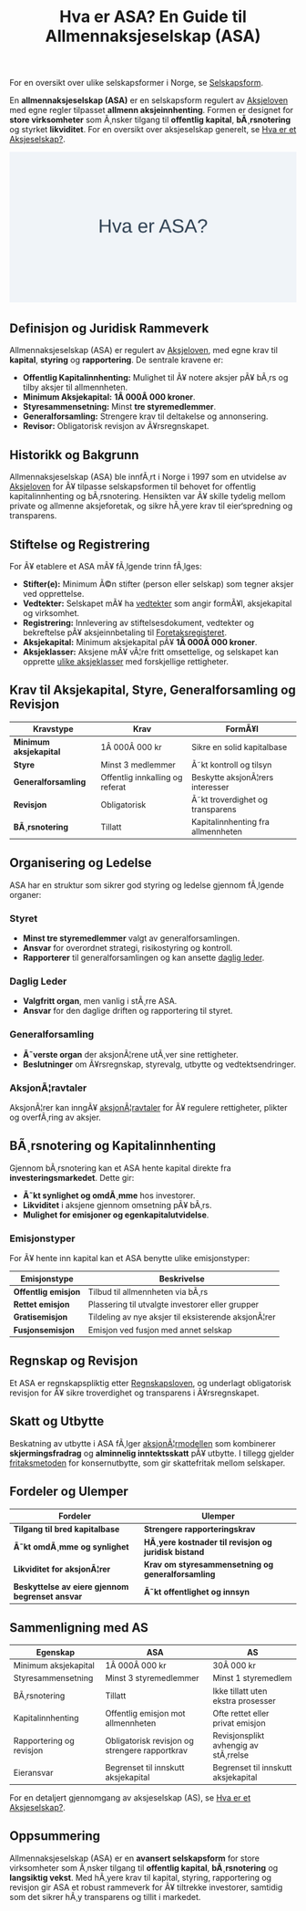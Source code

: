 ﻿---
title: "Hva er ASA? En Guide til Allmennaksjeselskap (ASA)"
meta_title: "Hva er ASA? En Guide til Allmennaksjeselskap (ASA)"
meta_description: 'For en oversikt over ulike selskapsformer i Norge, se [Selskapsform](/blogs/regnskap/selskapsform "Selskapsform: Oversikt over selskapsformer i Norge").'
slug: hva-er-asa
type: blog
layout: pages/single
---

For en oversikt over ulike selskapsformer i Norge, se [Selskapsform](/blogs/regnskap/selskapsform "Selskapsform: Oversikt over selskapsformer i Norge").

En **allmennaksjeselskap (ASA)** er en selskapsform regulert av [Aksjeloven](/blogs/regnskap/hva-er-aksjeloven "Hva er Aksjeloven? Regler for Aksjeselskaper i Norge") med egne regler tilpasset **allmenn aksjeinnhenting**. Formen er designet for **store virksomheter** som Ã¸nsker tilgang til **offentlig kapital**, **bÃ¸rsnotering** og styrket **likviditet**. For en oversikt over aksjeselskap generelt, se [Hva er et Aksjeselskap?](/blogs/regnskap/hva-er-et-aksjeselskap "Hva er et Aksjeselskap (AS)?").

![Hva er ASA? En Guide til Allmennaksjeselskap (ASA)](asa.svg)

## Definisjon og Juridisk Rammeverk

Allmennaksjeselskap (ASA) er regulert av [Aksjeloven](/blogs/regnskap/hva-er-aksjeloven "Hva er Aksjeloven? Regler for Aksjeselskaper i Norge"), med egne krav til **kapital**, **styring** og **rapportering**. De sentrale kravene er:

*   **Offentlig Kapitalinnhenting:** Mulighet til Ã¥ notere aksjer pÃ¥ bÃ¸rs og tilby aksjer til allmennheten.
*   **Minimum Aksjekapital:** **1Â 000Â 000 kroner**.
*   **Styresammensetning:** Minst **tre styremedlemmer**.
*   **Generalforsamling:** Strengere krav til deltakelse og annonsering.
*   **Revisor:** Obligatorisk revisjon av Ã¥rsregnskapet.

## Historikk og Bakgrunn

Allmennaksjeselskap (ASA) ble innfÃ¸rt i Norge i 1997 som en utvidelse av [Aksjeloven](/blogs/regnskap/hva-er-aksjeloven "Hva er Aksjeloven? Regler for Aksjeselskaper i Norge") for Ã¥ tilpasse selskapsformen til behovet for offentlig kapitalinnhenting og bÃ¸rsnotering. Hensikten var Ã¥ skille tydelig mellom private og allmenne aksjeforetak, og sikre hÃ¸yere krav til eier‘spredning og transparens.

## Stiftelse og Registrering

For Ã¥ etablere et ASA mÃ¥ fÃ¸lgende trinn fÃ¸lges:

*   **Stifter(e):** Minimum Ã©n stifter (person eller selskap) som tegner aksjer ved opprettelse.
*   **Vedtekter:** Selskapet mÃ¥ ha [vedtekter](/blogs/regnskap/hva-er-vedtekter-for-aksjeselskap "Hva er Vedtekter for Aksjeselskap?") som angir formÃ¥l, aksjekapital og virksomhet.
*   **Registrering:** Innlevering av stiftelsesdokument, vedtekter og bekreftelse pÃ¥ aksjeinnbetaling til [Foretaksregisteret](/blogs/regnskap/hva-er-foretak "Hva er et Foretak? Komplett Guide til Foretaksformer i Norge").
*   **Aksjekapital:** Minimum aksjekapital pÃ¥ **1Â 000Â 000 kroner**.
*   **Aksjeklasser:** Aksjene mÃ¥ vÃ¦re fritt omsettelige, og selskapet kan opprette [ulike aksjeklasser](/blogs/regnskap/hva-er-aksjeklasser "Hva er Aksjeklasser? A-aksjer og B-aksjer Forklart") med forskjellige rettigheter.

## Krav til Aksjekapital, Styre, Generalforsamling og Revisjon

| Kravstype                   | Krav                            | FormÃ¥l                                    |
|-----------------------------|---------------------------------|-------------------------------------------|
| **Minimum aksjekapital**    | 1Â 000Â 000 kr                    | Sikre en solid kapitalbase               |
| **Styre**                   | Minst 3 medlemmer               | Ã˜kt kontroll og tilsyn                   |
| **Generalforsamling**       | Offentlig innkalling og referat | Beskytte aksjonÃ¦rers interesser           |
| **Revisjon**                | Obligatorisk                    | Ã˜kt troverdighet og transparens          |
| **BÃ¸rsnotering**            | Tillatt                         | Kapitalinnhenting fra allmennheten       |

## Organisering og Ledelse

ASA har en struktur som sikrer god styring og ledelse gjennom fÃ¸lgende organer:

### Styret

*   **Minst tre styremedlemmer** valgt av generalforsamlingen.
*   **Ansvar** for overordnet strategi, risikostyring og kontroll.
*   **Rapporterer** til generalforsamlingen og kan ansette [daglig leder](/blogs/regnskap/hva-er-daglig-leder "Hva er Daglig Leder? Rolle, Ansvar og Regnskapsmessige Forpliktelser").

### Daglig Leder

*   **Valgfritt organ**, men vanlig i stÃ¸rre ASA.
*   **Ansvar** for den daglige driften og rapportering til styret.

### Generalforsamling

*   **Ã˜verste organ** der aksjonÃ¦rene utÃ¸ver sine rettigheter.
*   **Beslutninger** om Ã¥rsregnskap, styrevalg, utbytte og vedtektsendringer.

### AksjonÃ¦ravtaler

AksjonÃ¦rer kan inngÃ¥ [aksjonÃ¦ravtaler](/blogs/regnskap/aksjonaeravtale "Hva er en AksjonÃ¦ravtale? En Omfattende Guide til AksjonÃ¦ravtaler i Norge") for Ã¥ regulere rettigheter, plikter og overfÃ¸ring av aksjer.

## BÃ¸rsnotering og Kapitalinnhenting

Gjennom bÃ¸rsnotering kan et ASA hente kapital direkte fra **investeringsmarkedet**. Dette gir:

*   **Ã˜kt synlighet og omdÃ¸mme** hos investorer.
*   **Likviditet** i aksjene gjennom omsetning pÃ¥ bÃ¸rs.
*   **Mulighet for emisjoner og egenkapitalutvidelse**.

### Emisjonstyper

For Ã¥ hente inn kapital kan et ASA benytte ulike emisjonstyper:

| Emisjonstype           | Beskrivelse                                        |
|------------------------|----------------------------------------------------|
| **Offentlig emisjon**     | Tilbud til allmennheten via bÃ¸rs                |
| **Rettet emisjon**        | Plassering til utvalgte investorer eller grupper |
| **Gratisemisjon**         | Tildeling av nye aksjer til eksisterende aksjonÃ¦rer |
| **Fusjonsemisjon**        | Emisjon ved fusjon med annet selskap             |

## Regnskap og Revisjon

Et ASA er regnskapspliktig etter [Regnskapsloven](/blogs/regnskap/hva-er-regnskap "Hva er Regnskap? En komplett guide"), og underlagt obligatorisk revisjon for Ã¥ sikre troverdighet og transparens i Ã¥rsregnskapet.

## Skatt og Utbytte

Beskatning av utbytte i ASA fÃ¸lger [aksjonÃ¦rmodellen](/blogs/regnskap/aksjonaermodellen "AksjonÃ¦rmodellen: Skattemodell for Utbytte og Gevinst") som kombinerer **skjermingsfradrag** og **alminnelig inntektsskatt** pÃ¥ utbytte. I tillegg gjelder [fritaksmetoden](/blogs/regnskap/hva-er-fritaksmetoden "Hva er Fritaksmetoden? Komplett Guide til Skattefritak for Utbytte") for konsernutbytte, som gir skattefritak mellom selskaper.

## Fordeler og Ulemper

| Fordeler                                        | Ulemper                                      |
|-------------------------------------------------|----------------------------------------------|
| **Tilgang til bred kapitalbase**                | **Strengere rapporteringskrav**              |
| **Ã˜kt omdÃ¸mme og synlighet**                    | **HÃ¸yere kostnader til revisjon og juridisk bistand** |
| **Likviditet for aksjonÃ¦rer**                   | **Krav om styresammensetning og generalforsamling** |
| **Beskyttelse av eiere gjennom begrenset ansvar** | **Ã˜kt offentlighet og innsyn**              |

## Sammenligning med AS

| Egenskap                | ASA                                            | AS                                             |
|-------------------------|------------------------------------------------|------------------------------------------------|
| Minimum aksjekapital    | 1Â 000Â 000 kr                                   | 30Â 000 kr                                      |
| Styresammensetning      | Minst 3 styremedlemmer                         | Minst 1 styremedlem                             |
| BÃ¸rsnotering            | Tillatt                                        | Ikke tillatt uten ekstra prosesser             |
| Kapitalinnhenting       | Offentlig emisjon mot allmennheten             | Ofte rettet eller privat emisjon               |
| Rapportering og revisjon| Obligatorisk revisjon og strengere rapportkrav  | Revisjonsplikt avhengig av stÃ¸rrelse           |
| Eieransvar              | Begrenset til innskutt aksjekapital            | Begrenset til innskutt aksjekapital            |

For en detaljert gjennomgang av aksjeselskap (AS), se [Hva er et Aksjeselskap?](/blogs/regnskap/hva-er-et-aksjeselskap "Hva er et Aksjeselskap (AS)?").

## Oppsummering

Allmennaksjeselskap (ASA) er en **avansert selskapsform** for store virksomheter som Ã¸nsker tilgang til **offentlig kapital**, **bÃ¸rsnotering** og **langsiktig vekst**. Med hÃ¸yere krav til kapital, styring, rapportering og revisjon gir ASA et robust rammeverk for Ã¥ tiltrekke investorer, samtidig som det sikrer hÃ¸y transparens og tillit i markedet.



